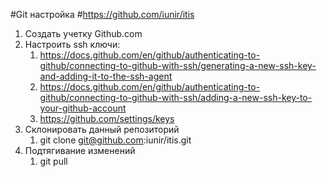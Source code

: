 #Git настройка
#https://github.com/iunir/itis
1. Создать учетку Github.com
2. Настроить ssh ключи:
   1. https://docs.github.com/en/github/authenticating-to-github/connecting-to-github-with-ssh/generating-a-new-ssh-key-and-adding-it-to-the-ssh-agent
   2. https://docs.github.com/en/github/authenticating-to-github/connecting-to-github-with-ssh/adding-a-new-ssh-key-to-your-github-account
   3. https://github.com/settings/keys
3. Склонировать данный репозиторий
   1. git clone git@github.com:iunir/itis.git
4. Подтягивание изменений
   1. git pull
